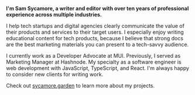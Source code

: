 **I'm Sam Sycamore, a writer and editor with over ten years of professional experience across multiple industries.**

I help tech startups and digital agencies clearly communicate the value of their products and services to their target users. I especially enjoy writing educational content for tech products, because I believe that strong docs are the best marketing materials you can present to a tech-savvy audience.

I currently work as a Developer Advocate at MUI. Previously, I served as Marketing Manager at Hashnode. My specialty as a software engineer is web development with JavaScript, TypeScript, and React. I'm always happy to consider new clients for writing work.

Check out [sycamore.garden](https://sycamore.garden) to learn more about my projects.
